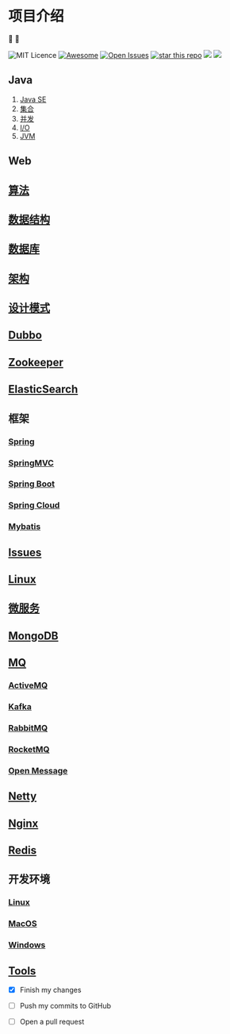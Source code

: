 # 项目介绍

:tada: :100:

![MIT Licence](https://badges.frapsoft.com/os/mit/mit.svg?v=103) [![Awesome](https://cdn.rawgit.com/sindresorhus/awesome/d7305f38d29fed78fa85652e3a63e154dd8e8829/media/badge.svg)](https://github.com/sindresorhus/awesome) [![Open Issues](http://githubbadges.herokuapp.com/boennemann/badges/issues.svg?style=flat)](https://github.com/dong4j/java-interview/issues) [![star this repo](http://githubbadges.com/star.svg?user=dong4j&repo=java-interview&style=flat)](https://github.com/dong4j) ![](https://img.shields.io/github/last-commit/dong4j/java-interview.svg) ![](https://img.shields.io/github/repo-size/dong4j/java-interview.svg)
<!--[[toc]]-->

## Java

1. [Java SE](../java/se/)
2. [集合](../java/collection/)
3. [并发](../java/concurrent/)
4. [I/O](../java/io/)
5. [JVM](../java/jvm/)


## Web

<!--1. [Java Web](../java/ee/)-->

## [算法](../arithmetic/)
## [数据结构](../structure/)
## [数据库](../db/)
## [架构](../design/)
## [设计模式](../design-patterns/)

## [Dubbo](../dubbo/)
## [Zookeeper](../zookeeper/)
## [ElasticSearch](../elastic-search/)

## 框架
### [Spring](../framework/spring/)
### [SpringMVC](../framework/spring-mvc/)
### [Spring Boot](../framework/spring-boot/)
### [Spring Cloud](../framework/spring-cloud/)
### [Mybatis](../framework/mybatis/)
## [Issues](../issue/)
## [Linux](../linux/)
## [微服务](../micro-service/)
## [MongoDB](../mongodb/)
## [MQ](../mq/)
### [ActiveMQ](../mq/activemq/)
### [Kafka](../mq/kafka/)
### [RabbitMQ](../mq/rabbitmq/)
### [RocketMQ](../mq/rocketmq/)
### [Open Message](../mq/open-message/)
## [Netty](../netty/)
## [Nginx](../nginx/)
## [Redis](../redis/)

## 开发环境
### [Linux](../dev-env/linux-env/)
### [MacOS](../dev-env/mac-env/)
### [Windows](../dev-env/windows-env/)

## [Tools](../tools/)

- [x] Finish my changes
- [ ] Push my commits to GitHub
- [ ] Open a pull request



